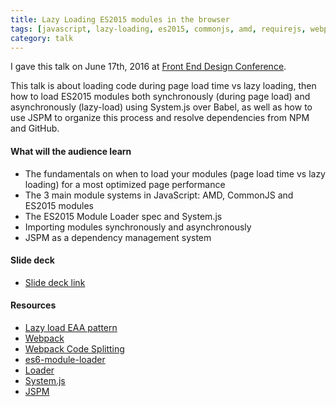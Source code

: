 ```yaml
---
title: Lazy Loading ES2015 modules in the browser
tags: [javascript, lazy-loading, es2015, commonjs, amd, requirejs, webpack, system.js, jspm, design patterns, fedc]
category: talk
---
```


I gave this talk on June 17th, 2016 at [Front End Design Conference](http://frontenddesignconference.com/).

This talk is about loading code during page load time vs lazy loading, then how to load ES2015 modules both synchronously (during page load) and asynchronously (lazy-load) using System.js over Babel, as well as how to use JSPM to organize this process and resolve dependencies from NPM and GitHub.

#### What will the audience learn

- The fundamentals on when to load your modules (page load time vs lazy loading) for a most optimized page performance
- The 3 main module systems in JavaScript: AMD, CommonJS and ES2015 modules
- The ES2015 Module Loader spec and System.js
- Importing modules synchronously and asynchronously
- JSPM as a dependency management system

#### Slide deck
* [Slide deck link](http://tiagorg.com/talk-lazy-loading-es2015-modules/)

#### Resources
- [Lazy load EAA pattern](http://martinfowler.com/eaaCatalog/lazyLoad.html)
- [Webpack](https://webpack.github.io)
- [Webpack Code Splitting](https://webpack.github.io/docs/code-splitting.html)
- [es6-module-loader](https://github.com/ModuleLoader/es6-module-loader)
- [Loader](https://whatwg.github.io/loader/)
- [System.js](https://github.com/systemjs/systemjs)
- [JSPM](http://jspm.io)
